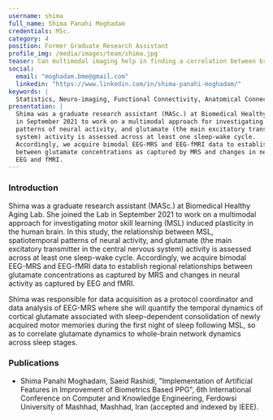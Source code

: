 ```yaml
---
username: shima
full_name: Shima Panahi Moghadam
credentials: MSc.
category: 4
position: Former Graduate Research Assistant
profile_img: /media/images/team/shima.jpg
teaser: Can multimodal imaging help in finding a correlation between brain dynamics and circadian glutamate variations induced by a Motor Skill Learning task?
social:
  email: "moghadam.bme@gmail.com"
  linkedin: "https://www.linkedin.com/in/shima-panahi-moghadam/"
keywords: |
  Statistics, Neuro-imaging, Functional Connectivity, Anatomical Connectivity
presentation: |
  Shima was a graduate research assistant (MASc.) at Biomedical Healthy Aging Lab. She joined the Lab
  in September 2021 to work on a multimodal approach for investigating motor skill learning (MSL) induced plasticity in the human brain. In this study, the relationship between MSL, spatiotemporal
  patterns of neural activity, and glutamate (the main excitatory transmitter in the central nervous
  system) activity is assessed across at least one sleep-wake cycle.
  Accordingly, we acquire bimodal EEG-MRS and EEG-fMRI data to establish regional relationships
  between glutamate concentrations as captured by MRS and changes in neural activity as captured by
  EEG and fMRI.
---
```


### Introduction

Shima was a graduate research assistant (MASc.) at Biomedical Healthy Aging Lab. She joined the Lab
in September 2021 to work on a multimodal approach for investigating motor skill learning (MSL) induced plasticity in the human brain. In this study, the relationship between MSL, spatiotemporal
patterns of neural activity, and glutamate (the main excitatory transmitter in the central nervous
system) activity is assessed across at least one sleep-wake cycle.
Accordingly, we acquire bimodal EEG-MRS and EEG-fMRI data to establish regional relationships
between glutamate concentrations as captured by MRS and changes in neural activity as captured by
EEG and fMRI.

Shima was responsible for data acquisition as a protocol coordinator and data analysis of EEG-MRS where
she will quantify the temporal dynamics of cortical glutamate associated with sleep-dependent
consolidation of newly acquired motor memories during the first night of sleep following MSL, so as to
correlate glutamate dynamics to whole-brain network dynamics across sleep stages.


### Publications

- Shima Panahi Moghadam, Saeid Rashidi, "Implementation of Artificial Features in Improvement of Biometrics Based PPG", 6th International Conference on Computer and Knowledge Engineering,
  Ferdowsi University of Mashhad, Mashhad, Iran (accepted and indexed by IEEE).
